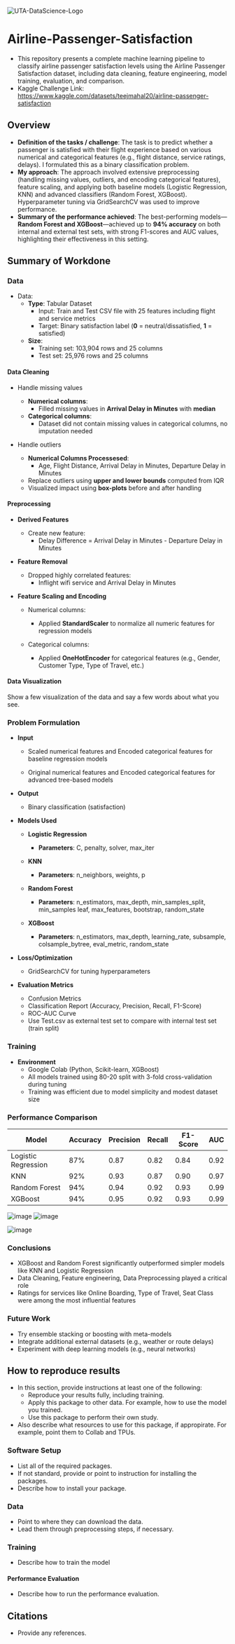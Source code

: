 ![UTA-DataScience-Logo](https://github.com/user-attachments/assets/6d626bcc-5430-4356-927b-97764939109d)

# Airline-Passenger-Satisfaction
* This repository presents a complete machine learning pipeline to classify airline passenger satisfaction levels using the Airline Passenger Satisfaction dataset, including data cleaning, feature engineering, model training, evaluation, and comparison.
* Kaggle Challenge Link: https://www.kaggle.com/datasets/teejmahal20/airline-passenger-satisfaction

## Overview

  * **Definition of the tasks / challenge**: The task is to predict whether a passenger is satisfied with their flight experience based on various numerical and categorical features (e.g., flight distance, service ratings, delays). I formulated this as a binary classification problem.
  * **My approach**: The approach involved extensive preprocessing (handling missing values, outliers, and encoding categorical features), feature scaling, and applying both baseline models (Logistic Regression, KNN) and advanced classifiers (Random Forest, XGBoost). Hyperparameter tuning via GridSearchCV was used to improve performance.
  * **Summary of the performance achieved**: The best-performing models—**Random Forest and XGBoost**—achieved up to **94% accuracy** on both internal and external test sets, with strong F1-scores and AUC values, highlighting their effectiveness in this setting.

## Summary of Workdone

### Data

* Data:
  * **Type**: Tabular Dataset
    * Input: Train and Test CSV file with 25 features including flight and service metrics
    * Target: Binary satisfaction label (**0** = neutral/dissatisfied, **1** = satisfied)
  * **Size**:
    * Training set: 103,904 rows and 25 columns
    * Test set: 25,976 rows and 25 columns
      
#### Data Cleaning

* Handle missing values
    * **Numerical columns**:
       * Filled missing values in **Arrival Delay in Minutes** with **median**
    * **Categorical columns**:
       * Dataset did not contain missing values in categorical columns, no imputation needed

* Handle outliers
    * **Numerical Columns Processesed**:
       * Age, Flight Distance, Arrival Delay in Minutes, Departure Delay in Minutes
    * Replace outliers using **upper and lower bounds** computed from IQR
    * Visualized impact using **box-plots** before and after handling

#### Preprocessing

* **Derived Features**
  * Create new feature:
    * Delay Difference = Arrival Delay in Minutes - Departure Delay in Minutes
      
* **Feature Removal**
  * Dropped highly correlated features:
    * Inflight wifi service and Arrival Delay in Minutes

* **Feature Scaling and Encoding**
  * Numerical columns:
    * Applied **StandardScaler** to normalize all numeric features for regression models
   
  * Categorical columns:
    * Applied **OneHotEncoder** for categorical features (e.g., Gender, Customer Type, Type of Travel, etc.)

#### Data Visualization

Show a few visualization of the data and say a few words about what you see.

### Problem Formulation

  * **Input**
    * Scaled numerical features and Encoded categorical features for baseline regression models
      
    * Original numerical features and Encoded categorical features for advanced tree-based models
      
  * **Output**
    * Binary classification (satisfaction)
      
  * **Models Used**
    * **Logistic Regression**
      * **Parameters**: C, penalty, solver, max_iter

    * **KNN**
      * **Parameters**: n_neighbors, weights, p
        
    * **Random Forest**
      * **Parameters**: n_estimators, max_depth, min_samples_split, min_samples leaf, max_features, bootstrap, random_state

    * **XGBoost**
      * **Parameters**: n_estimators, max_depth, learning_rate, subsample, colsample_bytree, eval_metric, random_state
     
  * **Loss/Optimization**
    * GridSearchCV for tuning hyperparameters

  * **Evaluation Metrics**
    * Confusion Metrics
    * Classification Report (Accuracy, Precision, Recall, F1-Score)
    * ROC-AUC Curve
    * Use Test.csv as external test set to compare with internal test set (train split)
     
### Training
* **Environment**
  * Google Colab (Python, Scikit-learn, XGBoost)
  * All models trained using 80-20 split with 3-fold cross-validation during tuning
  * Training was efficient due to model simplicity and modest dataset size

### Performance Comparison

| Model               | Accuracy | Precision | Recall | F1-Score | AUC  |
| ------------------- | -------- | --------- | ------ | -------- | ---- |
| Logistic Regression | 87%      | 0.87      | 0.82   | 0.84     | 0.92 |
| KNN                 | 92%      | 0.93      | 0.87   | 0.90     | 0.97 |
| Random Forest       | 94%      | 0.94      | 0.92   | 0.93     | 0.99 |
| XGBoost             | 94%      | 0.95      | 0.92   | 0.93     | 0.99 |

![image](https://github.com/user-attachments/assets/dfcce4b0-8088-4cd6-bd89-af64f210bb19) 
![image](https://github.com/user-attachments/assets/953804b3-1c78-4c6b-84a1-61c039554592)

![image](https://github.com/user-attachments/assets/c90829a4-234f-46e8-a182-c9c2ccfe41e8)

### Conclusions
* XGBoost and Random Forest significantly outperformed simpler models like KNN and Logistic Regression
* Data Cleaning, Feature engineering, Data Preprocessing played a critical role
* Ratings for services like Online Boarding, Type of Travel, Seat Class were among the most influential features

### Future Work
* Try ensemble stacking or boosting with meta-models
* Integrate additional external datasets (e.g., weather or route delays)
* Experiment with deep learning models (e.g., neural networks)

## How to reproduce results

* In this section, provide instructions at least one of the following:
   * Reproduce your results fully, including training.
   * Apply this package to other data. For example, how to use the model you trained.
   * Use this package to perform their own study.
* Also describe what resources to use for this package, if appropirate. For example, point them to Collab and TPUs.

### Software Setup
* List all of the required packages.
* If not standard, provide or point to instruction for installing the packages.
* Describe how to install your package.

### Data

* Point to where they can download the data.
* Lead them through preprocessing steps, if necessary.

### Training

* Describe how to train the model

#### Performance Evaluation

* Describe how to run the performance evaluation.


## Citations

* Provide any references.








